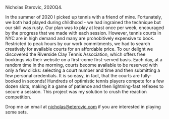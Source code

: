 Nicholas Eterovic, 2020Q4.

In the summer of 2020 I picked up tennis with a friend of mine. Fortunately, we both had played during childhood - we had ingrained the technique but our skill was rusty. Our plan was to play at least once per week, encouraged by the progress that we made with each session. However, tennis courts in NYC are in high demand and many are prohobitively expensive to book. Restricted to peak hours by our work commitments, we had to search creatively for available courts for an affordable price. To our delight we discovered the Riverside Clay Tennis Association, which offers free bookings via their website on a first-come first-served basis. Each day, at a random time in the morning, courts become available to be reserved with only a few clicks: selecting a court number and time and then submitting a few personal credentials. It is so easy, in fact, that the courts are fully-booked in seconds! Hundreds of optimistic tennis players compete for a few dozen slots, making it a game of patience and then lightning-fast reflexes to secure a session. This project was my solution to crush the reaction competition.

Drop me an email at nicholas@eterovic.com if you are interested in playing some sets.